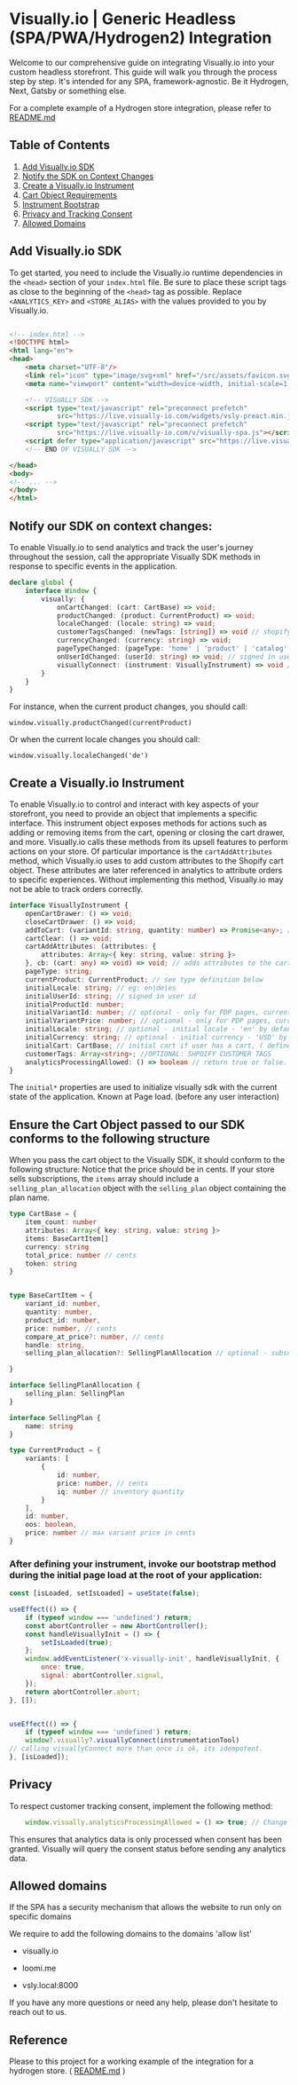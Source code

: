 # Visually.io | Generic Headless (SPA/PWA/Hydrogen2) Integration

Welcome to our comprehensive guide on integrating Visually.io into your custom headless storefront.
This guide will walk you through the process step by step.
It's intended for any SPA, framework-agnostic. 
Be it Hydrogen, Next, Gatsby or something else.

For a complete example of a Hydrogen store integration, please refer to [README.md](README.md)

## Table of Contents

1. [Add Visually.io SDK](#add-visuallyio-sdk)
2. [Notify the SDK on Context Changes](#notify-our-sdk-on-context-changesgg)
3. [Create a Visually.io Instrument](#create-a-visuallyio-instrument)
4. [Cart Object Requirements](#ensure-the-cart-object-passed-to-our-sdk-conforms-to-the-following-structure)
5. [Instrument Bootstrap](#after-defining-your-instrument-invoke-our-bootstrap-method-during-the-initial-page-load-at-the-root-of-your-application)
6. [Privacy and Tracking Consent](#privacy)
7. [Allowed Domains](#allowed-domains)

## Add Visually.io SDK

To get started, you need to include the Visually.io runtime dependencies in the `<head>` section of your `index.html` file.
Be sure to place these script tags as close to the beginning of the `<head>` tag as possible. Replace `<ANALYTICS_KEY>`
and `<STORE_ALIAS>` with the values provided to you by Visually.io.

```html

<!-- index.html -->
<!DOCTYPE html>
<html lang="en">
<head>
    <meta charset="UTF-8"/>
    <link rel="icon" type="image/svg+xml" href="/src/assets/favicon.svg"/>
    <meta name="viewport" content="width=device-width, initial-scale=1.0"/>

    <!-- VISUALLY SDK -->
    <script type="text/javascript" rel="preconnect prefetch"
            src="https://live.visually-io.com/widgets/vsly-preact.min.js?k=<STORE_API_KEY>&e=2&s=<STORE_ALIAS>"></script>
    <script type="text/javascript" rel="preconnect prefetch"
            src="https://live.visually-io.com/v/visually-spa.js"></script>
    <script defer type="application/javascript" src="https://live.visually-io.com/v/visually-a-spa.js"></script>
    <!-- END OF VISUALLY SDK -->

</head>
<body>
<!-- ... -->
</body>
</html>
```

## Notify our SDK on context changes:

To enable Visually.io to send analytics and track the user's journey throughout the session, 
call the appropriate Visually SDK methods in response to specific events in the application.

```typescript
declare global {
    interface Window {
        visually: {
            onCartChanged: (cart: CartBase) => void;
            productChanged: (product: CurrentProduct) => void;
            localeChanged: (locale: string) => void;
            customerTagsChanged: (newTags: [string]) => void // shopify customer tags
            currencyChanged: (currency: string) => void;
            pageTypeChanged: (pageType: 'home' | 'product' | 'catalog' | 'other') => void;
            onUserIdChanged: (userId: string) => void; // signed in user id
            visuallyConnect: (instrument: VisuallyInstrument) => void // connect the instrument to the Visually SDK once on page load
        }
    }
}
```

For instance, when the current product changes, you should call:
```javscript
window.visually.productChanged(currentProduct)
```
Or when the current locale changes you should call:
```javscript
window.visually.localeChanged('de')
```

## Create a Visually.io Instrument

To enable Visually.io to control and interact with key aspects of your storefront, you need to provide an object that implements a specific interface.
This instrument object exposes methods for actions such as adding or removing items from the cart, opening or closing the cart drawer, and more. 
Visually.io calls these methods from its upsell features to perform actions on your store. 
Of particular importance is the `cartAddAttributes` method, which Visually.io uses to add custom attributes to the Shopify cart object.
These attributes are later referenced in analytics to attribute orders to specific experiences.
Without implementing this method, Visually.io may not be able to track orders correctly.

```typescript
interface VisuallyInstrument {
    openCartDrawer: () => void;
    closeCartDrawer: () => void;
    addToCart: (variantId: string, quantity: number) => Promise<any>; // should create cart if none
    cartClear: () => void;
    cartAddAttributes: (attributes: {
        attributes: Array<{ key: string, value: string }>
    }, cb: (cart: any) => void) => void; // adds attributes to the cart
    pageType: string;
    currentProduct: CurrentProduct; // see type definition below
    initialLocale: string; // eg: en|de|es
    initialUserId: string; // signed in user id
    initialProductId: number;
    initialVariantId: number; // optional - only for PDP pages, current variant id
    initialVariantPrice: number; // optional - only for PDP pages, current variant price
    initialLocale: string; // optional - initial locale - 'en' by default
    initialCurrency: string; // optional - initial currency - 'USD' by default
    initialCart: CartBase; // initial cart if user has a cart, ( defined above )
    customerTags: Array<string>; //OPTIONAL: SHPOIFY CUSTOMER TAGS
    analyticsProcessingAllowed: () => boolean // return true or false. Depending on the user tracking consent
}
```
The `initial*` properties are used to initialize visually sdk with the current state of the application. Known at Page load. (before any user interaction)

## Ensure the Cart Object passed to our SDK conforms to the following structure
When you pass the cart object to the Visually SDK, it should conform to the following structure:
Notice that the price should be in cents.
If your store sells subscriptions, the `items` array should include a `selling_plan_allocation` object with the `selling_plan` object containing the plan name.
```typescript
type CartBase = {
    item_count: number
    attributes: Array<{ key: string, value: string }>
    items: BaseCartItem[]
    currency: string
    total_price: number // cents
    token: string
}


type BaseCartItem = {
    variant_id: number,
    quantity: number,
    product_id: number,
    price: number, // cents
    compare_at_price?: number, // cents
    handle: string,
    selling_plan_allocation?: SellingPlanAllocation // optional - subscriptions info

}

interface SellingPlanAllocation {
    selling_plan: SellingPlan
}

interface SellingPlan {
    name: string
}

type CurrentProduct = {
    variants: [
        {
            id: number,
            price: number, // cents
            iq: number // inventory quantity
        }
    ],
    id: number,
    oos: boolean,
    price: number // max variant price in cents
}
```

### After defining your instrument, invoke our bootstrap method during the initial page load at the root of your application:

```js
const [isLoaded, setIsLoaded] = useState(false);

useEffect(() => {
    if (typeof window === 'undefined') return;
    const abortController = new AbortController();
    const handleVisuallyInit = () => {
        setIsLoaded(true);
    };
    window.addEventListener('x-visually-init', handleVisuallyInit, {
        once: true,
        signal: abortController.signal,
    });
    return abortController.abort;
}, []);


useEffect(() => {
    if (typeof window === 'undefined') return;
    window?.visually?.visuallyConnect(instrumentationTool)
// calling visuallyConnect more than once is ok, its idempotent.
}, [isLoaded]);
```


## Privacy
To respect customer tracking consent, implement the following method:

```typescript
    window.visually.analyticsProcessingAllowed = () => true; // Change this to false if user declined tracking consent
```
This ensures that analytics data is only processed when consent has been granted.
Visually will query the consent status before sending any analytics data.


## Allowed domains


If the SPA has a security mechanism that allows the website to run only on specific domains

We require to add the following domains to the domains 'allow list'

- visually.io

- loomi.me

- vsly.local:8000


If you have any more questions or need any help, please don't hesitate to reach out to us.


## Reference
Please to this project for a working example of the integration for a hydrogen store. ( [README.md](README.md) )